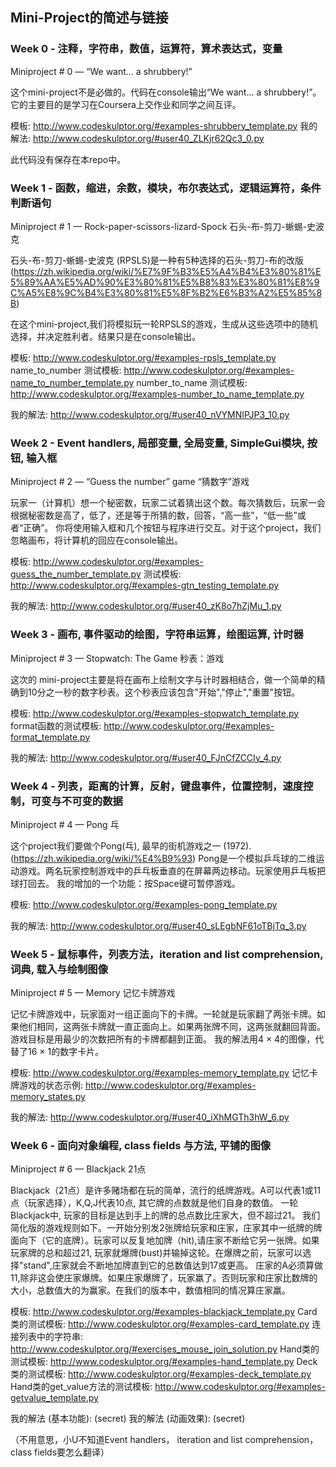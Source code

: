 ## Mini-Project的简述与链接
### Week 0 - 注释，字符串，数值，运算符，算术表达式，变量

Mini­project # 0 — “We want... a shrubbery!”

这个mini-­project不是必做的。代码在console输出“We want... a shrubbery!”。它的主要目的是学习在Coursera上交作业和同学之间互评。

模板: http://www.codeskulptor.org/#examples­-shrubbery_template.py
我的解法: http://www.codeskulptor.org/#user40_ZLKjr62Qc3_0.py

此代码没有保存在本repo中。

### Week 1 - 函数，缩进，余数，模块，布尔表达式，逻辑运算符，条件判断语句

Mini­project # 1 — Rock-paper-scissors-lizard-Spock 石头-布-剪刀-蜥蜴-史波克

石头-布-剪刀-蜥蜴-史波克 (RPSLS)是一种有5种选择的石头-剪刀-布的改版 (https://zh.wikipedia.org/wiki/%E7%9F%B3%E5%A4%B4%E3%80%81%E5%89%AA%E5%AD%90%E3%80%81%E5%B8%83%E3%80%81%E8%9C%A5%E8%9C%B4%E3%80%81%E5%8F%B2%E6%B3%A2%E5%85%8B)

在这个mini-project,我们将模拟玩一轮RPSLS的游戏，生成从这些选项中的随机选择，并决定胜利者。结果只是在console输出。

模板: http://www.codeskulptor.org/#examples-rpsls_template.py
name_to_number 测试模板: http://www.codeskulptor.org/#examples-name_to_number_template.py
number_to_name 测试模板: http://www.codeskulptor.org/#examples-number_to_name_template.py

我的解法: http://www.codeskulptor.org/#user40_nVYMNIPJP3_10.py

### Week 2 - Event handlers, 局部变量, 全局变量, SimpleGui模块, 按钮, 输入框

Mini­project # 2 — “Guess the number” game “猜数字”游戏

玩家一（计算机）想一个秘密数，玩家二试着猜出这个数。每次猜数后，玩家一会根据秘密数是高了，低了，还是等于所猜的数，回答，“高一些”，“低一些”或者“正确”。
你将使用输入框和几个按钮与程序进行交互。对于这个project，我们忽略画布，将计算机的回应在console输出。

模板: http://www.codeskulptor.org/#examples-guess_the_number_template.py
测试模板: http://www.codeskulptor.org/#examples-gtn_testing_template.py

我的解法: http://www.codeskulptor.org/#user40_zK8o7hZjMu_1.py

### Week 3 - 画布, 事件驱动的绘图，字符串运算，绘图运算, 计时器

Mini­project # 3 — Stopwatch: The Game 秒表：游戏

这次的 mini-project主要是将在画布上绘制文字与计时器相结合，做一个简单的精确到10分之一秒的数字秒表。这个秒表应该包含"开始","停止","重置"按钮。

模板: http://www.codeskulptor.org/#examples-stopwatch_template.py
format函数的测试模板: http://www.codeskulptor.org/#examples-format_template.py

我的解法: http://www.codeskulptor.org/#user40_FJnCfZCCIy_4.py

### Week 4 - 列表，距离的计算，反射，键盘事件，位置控制，速度控制，可变与不可变的数据

Mini­project # 4 — Pong 乓

这个project我们要做个Pong(乓), 最早的街机游戏之一 (1972). (https://zh.wikipedia.org/wiki/%E4%B9%93) Pong是一个模拟乒乓球的二维运动游戏。两名玩家控制游戏中的乒乓板垂直的在屏幕两边移动。玩家使用乒乓板把球打回去。
我的增加的一个功能：按Space键可暂停游戏。

模板: http://www.codeskulptor.org/#examples-pong_template.py

我的解法: http://www.codeskulptor.org/#user40_sLEgbNF61oTBjTq_3.py

### Week 5 - 鼠标事件，列表方法，iteration and list comprehension, 词典, 载入与绘制图像
Mini­project # 5 — Memory 记忆卡牌游戏

记忆卡牌游戏中，玩家面对一组正面向下的卡牌。一轮就是玩家翻了两张卡牌。如果他们相同，这两张卡牌就一直正面向上。如果两张牌不同，这两张就翻回背面。游戏目标是用最少的次数把所有的卡牌都翻到正面。
我的解法用4 × 4的图像，代替了16 × 1的数字卡片。

模板: http://www.codeskulptor.org/#examples-memory_template.py
记忆卡牌游戏的状态示例: http://www.codeskulptor.org/#examples-memory_states.py

我的解法: http://www.codeskulptor.org/#user40_iXhMGTh3hW_6.py

### Week 6 - 面向对象编程, class fields 与方法, 平铺的图像
Mini­project # 6 — Blackjack 21点

Blackjack（21点）是许多赌场都在玩的简单，流行的纸牌游戏。A可以代表1或11点（玩家选择），K,Q,J代表10点, 其它牌的点数就是他们自身的数值。  一轮Blackjack中, 玩家的目标是达到手上的牌的总点数比庄家大，但不超过21。
我们简化版的游戏规则如下。一开始分别发2张牌给玩家和庄家，庄家其中一纸牌的牌面向下（它的底牌）。玩家可以反复地加牌（hit),请庄家不断给它另一张牌。如果玩家牌的总和超过21, 玩家就爆牌(bust)并输掉这轮。在爆牌之前，玩家可以选择"stand",庄家就会不断地加牌直到它的总数值达到17或更高。 庄家的A必须算做11,除非这会使庄家爆牌。如果庄家爆牌了，玩家羸了。否则玩家和庄家比数牌的大小，总数值大的为赢家。在我们的版本中，数值相同的情况算庄家羸。

模板: http://www.codeskulptor.org/#examples-blackjack_template.py
Card类的测试模板: http://www.codeskulptor.org/#examples-card_template.py
连接列表中的字符串: http://www.codeskulptor.org/#exercises_mouse_join_solution.py
Hand类的测试模板: http://www.codeskulptor.org/#examples-hand_template.py
Deck类的测试模板: http://www.codeskulptor.org/#examples-deck_template.py
Hand类的get_value方法的测试模板: http://www.codeskulptor.org/#examples-getvalue_template.py

我的解法 (基本功能): (secret)
我的解法 (动画效果): (secret)

（不用意思，小U不知道Event handlers， iteration and list comprehension， class fields要怎么翻译）